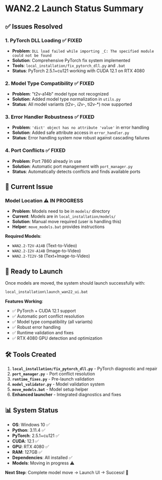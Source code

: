 # WAN2.2 Launch Status Summary

## ✅ **Issues Resolved**

### 1. PyTorch DLL Loading ✅ **FIXED**

- **Problem**: `DLL load failed while importing _C: The specified module could not be found`
- **Solution**: Comprehensive PyTorch fix system implemented
- **Tools**: `local_installation/fix_pytorch_dll.py` and `.bat`
- **Status**: PyTorch 2.5.1+cu121 working with CUDA 12.1 on RTX 4080

### 2. Model Type Compatibility ✅ **FIXED**

- **Problem**: "t2v-a14b" model type not recognized
- **Solution**: Added model type normalization in `utils.py`
- **Status**: All model variants (t2v-_, i2v-_, ti2v-\*) now supported

### 3. Error Handler Robustness ✅ **FIXED**

- **Problem**: `'dict' object has no attribute 'value'` in error handling
- **Solution**: Added safe attribute access in `error_handler.py`
- **Status**: Error handling system now robust against cascading failures

### 4. Port Conflicts ✅ **FIXED**

- **Problem**: Port 7860 already in use
- **Solution**: Automatic port management with `port_manager.py`
- **Status**: Automatically detects conflicts and finds available ports

## 🔧 **Current Issue**

### Model Location ⚠️ **IN PROGRESS**

- **Problem**: Models need to be in `models/` directory
- **Current**: Models are in `local_installation/models/`
- **Solution**: Manual move required (user is handling this)
- **Helper**: `move_models.bat` provides instructions

**Required Models**:

- `WAN2.2-T2V-A14B` (Text-to-Video)
- `WAN2.2-I2V-A14B` (Image-to-Video)
- `WAN2.2-TI2V-5B` (Text+Image-to-Video)

## 🚀 **Ready to Launch**

Once models are moved, the system should launch successfully with:

```bash
local_installation\launch_wan22_ui.bat
```

**Features Working**:

- ✅ PyTorch + CUDA 12.1 support
- ✅ Automatic port conflict resolution
- ✅ Model type compatibility (all variants)
- ✅ Robust error handling
- ✅ Runtime validation and fixes
- ✅ RTX 4080 GPU detection and optimization

## 🛠️ **Tools Created**

1. **`local_installation/fix_pytorch_dll.py`** - PyTorch diagnostic and repair
2. **`port_manager.py`** - Port conflict resolution
3. **`runtime_fixes.py`** - Pre-launch validation
4. **`model_validator.py`** - Model validation system
5. **`move_models.bat`** - Model setup helper
6. **Enhanced launcher** - Integrated diagnostics and fixes

## 📊 **System Status**

- **OS**: Windows 10 ✅
- **Python**: 3.11.4 ✅
- **PyTorch**: 2.5.1+cu121 ✅
- **CUDA**: 12.1 ✅
- **GPU**: RTX 4080 ✅
- **RAM**: 127GB ✅
- **Dependencies**: All installed ✅
- **Models**: Moving in progress ⚠️

**Next Step**: Complete model move → Launch UI → Success! 🎉
